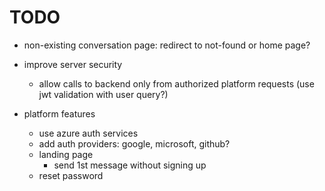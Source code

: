 # TODO

- non-existing conversation page: redirect to not-found or home page?
- improve server security
    - allow calls to backend only from authorized platform requests (use jwt validation with user query?)

- platform features
    - use azure auth services
    - add auth providers: google, microsoft, github?
    - landing page
        - send 1st message without signing up
    - reset password
